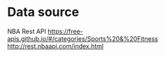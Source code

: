 
# Data source
NBA Rest API
https://free-apis.github.io/#/categories/Sports%20&%20Fitness
http://rest.nbaapi.com/index.html
